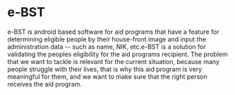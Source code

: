 # e-BST
e-BST is android based software for aid programs that have a feature for determining eligible people by their house-front image and input the administration data -- such as name, NIK, etc.e-BST is a solution for validating the peoples eligibility for the aid programs recipient. The problem that we want to tackle is relevant for the current situation, because many people struggle with their lives, that is why this aid program is very meaningful for them, and we want to make sure that the right person receives the aid program.
